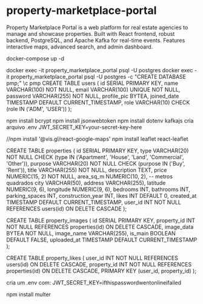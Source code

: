 # property-marketplace-portal
Property Marketplace Portal is a web platform for real estate agencies to manage and showcase properties. Built with React frontend, robust backend, PostgreSQL, and Apache Kafka for real-time events. Features interactive maps, advanced search, and admin dashboard.

docker-compose up -d

docker exec -it property_marketplace_portal psql -U postgres
docker exec -it property_marketplace_portal psql -U postgres -c "CREATE DATABASE pmp;"
\c pmp
CREATE TABLE users (
    id SERIAL PRIMARY KEY,
    name VARCHAR(100) NOT NULL,
    email VARCHAR(100) UNIQUE NOT NULL,
    password VARCHAR(255) NOT NULL,
    profile_pic BYTEA,
    joined_date TIMESTAMP DEFAULT CURRENT_TIMESTAMP,
    role VARCHAR(10) CHECK (role IN ('ADM', 'USER'))
);

npm install bcrypt
npm install jsonwebtoken
npm install dotenv
kafkajs
cria arquivo .env
JWT_SECRET_KEY=your-secret-key-here

//npm install '@vis.gl/react-google-maps'
npm install leaflet react-leaflet

CREATE TABLE properties (
    id SERIAL PRIMARY KEY,
    type VARCHAR(20) NOT NULL CHECK (type IN ('Apartment', 'House', 'Land', 'Commercial', 'Other')),
    purpose VARCHAR(20) NOT NULL CHECK (purpose IN ('Buy', 'Rent')),
    title VARCHAR(255) NOT NULL,
    description TEXT,
    price NUMERIC(15, 2) NOT NULL,
    area_sq_m NUMERIC(10, 2), -- metros quadrados
    city VARCHAR(50),
    address VARCHAR(255),
    latitude NUMERIC(9, 6),
    longitude NUMERIC(9, 6),
    bedrooms INT,
    bathrooms INT,
    parking_spaces INT,
    construction_year INT,
    likes INT DEFAULT 0,
    created_at TIMESTAMP DEFAULT CURRENT_TIMESTAMP,
    user_id INT NOT NULL REFERENCES users(id) ON DELETE CASCADE
);

CREATE TABLE property_images (
    id SERIAL PRIMARY KEY,
    property_id INT NOT NULL REFERENCES properties(id) ON DELETE CASCADE,
    image_data BYTEA NOT NULL,
    image_name VARCHAR(255),
    is_main BOOLEAN DEFAULT FALSE,
    uploaded_at TIMESTAMP DEFAULT CURRENT_TIMESTAMP
);

CREATE TABLE property_likes (
    user_id INT NOT NULL REFERENCES users(id) ON DELETE CASCADE,
    property_id INT NOT NULL REFERENCES properties(id) ON DELETE CASCADE,
    PRIMARY KEY (user_id, property_id)
);

cria um .env com: JWT_SECRET_KEY=ifthispasswordwentonlineifailed

npm install multer